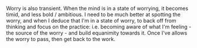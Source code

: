 Worry is also transient.
When the mind is in a state of worrying, it becomes timid, and less bold / ambitious.
I need to be much better at spotting the worry, and when I deduce that I'm in a state of worry, to back off from thinking and focus on the practice: i.e. becoming aware of what I'm feeling - the source of the worry - and build equanimity towards it.
Once I've allows the worry to pass, then get back to the work.